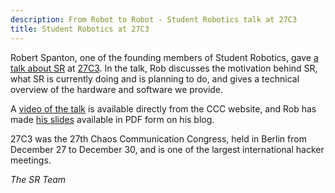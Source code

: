 ```yaml
---
description: From Robot to Robot - Student Robotics talk at 27C3
title: Student Robotics at 27C3
---
```

Robert Spanton, one of the founding members of Student Robotics, gave
[a talk about SR](http://events.ccc.de/congress/2010/Fahrplan/events/4175.en.html) at
[27C3](http://events.ccc.de/congress/2010/wiki/Welcome). In the talk, Rob discusses the motivation behind SR, what SR is
 currently doing and is planning to do, and gives a technical overview of the hardware and software we provide.

A [video of the talk](http://media.ccc.de/browse/congress/2010/27c3-4175-en-from_robot_to_robot.html) is available
directly from the CCC website, and Rob has made [his slides](http://xgoat.com/wp/wp-content/2010/12/robot-to-robot.pdf)
available in PDF form on his blog.

27C3 was the 27th Chaos Communication Congress, held in Berlin from December 27 to December 30, and is one of the
largest international hacker meetings.

_The SR Team_
